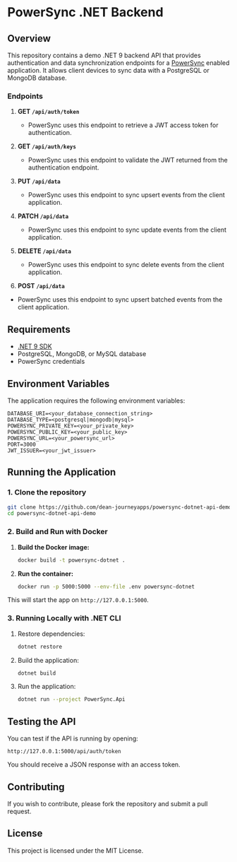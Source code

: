 # PowerSync .NET Backend

## Overview

This repository contains a demo .NET 9 backend API that provides authentication and data synchronization endpoints for a [PowerSync](https://www.powersync.com/) enabled application. It allows client devices to sync data with a PostgreSQL or MongoDB database.

### Endpoints

1. **GET `/api/auth/token`**
   - PowerSync uses this endpoint to retrieve a JWT access token for authentication.

2. **GET `/api/auth/keys`**
   - PowerSync uses this endpoint to validate the JWT returned from the authentication endpoint.

3. **PUT `/api/data`**
   - PowerSync uses this endpoint to sync upsert events from the client application.

4. **PATCH `/api/data`**
   - PowerSync uses this endpoint to sync update events from the client application.

5. **DELETE `/api/data`**
   - PowerSync uses this endpoint to sync delete events from the client application.

6. **POST `/api/data`**
- PowerSync uses this endpoint to sync upsert batched events from the client application.

## Requirements

- [.NET 9 SDK](https://dotnet.microsoft.com/)
- PostgreSQL, MongoDB, or MySQL database
- PowerSync credentials

## Environment Variables

The application requires the following environment variables:

```
DATABASE_URI=<your_database_connection_string>
DATABASE_TYPE=<postgresql|mongodb|mysql>
POWERSYNC_PRIVATE_KEY=<your_private_key>
POWERSYNC_PUBLIC_KEY=<your_public_key>
POWERSYNC_URL=<your_powersync_url>
PORT=3000
JWT_ISSUER=<your_jwt_issuer>
```

## Running the Application

### 1. Clone the repository
```sh
git clone https://github.com/dean-journeyapps/powersync-dotnet-api-demo.git
cd powersync-dotnet-api-demo
```

### 2. Build and Run with Docker

1. **Build the Docker image:**
   ```sh
   docker build -t powersync-dotnet .
   ```

2. **Run the container:**
   ```sh
   docker run -p 5000:5000 --env-file .env powersync-dotnet
   ```

This will start the app on `http://127.0.0.1:5000`.

### 3. Running Locally with .NET CLI

1. Restore dependencies:
   ```sh
   dotnet restore
   ```
2. Build the application:
   ```sh
   dotnet build
   ```
3. Run the application:
   ```sh
   dotnet run --project PowerSync.Api
   ```

## Testing the API

You can test if the API is running by opening:
```
http://127.0.0.1:5000/api/auth/token
```
You should receive a JSON response with an access token.

## Contributing

If you wish to contribute, please fork the repository and submit a pull request.

## License

This project is licensed under the MIT License.

